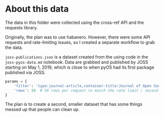 # About this data

The data in this folder were collected using the cross-ref API and the requests library. 

Originally, the plan was to use habanero. However, there were some API requests and rate-limiting issues, so I created a separate workflow to grab the data. 

`joss-publications.json` is a dataset created from the using code in the `joss-pyos-data.md` notebook. Data are grabbed and published by JOSS starting on May 1, 2019, which is close to when pyOS had its first package published via JOSS.



```python
params = {
    'filter': 'type:journal-article,container-title:Journal of Open Source Software,from-pub-date:2019-05-01',
    'rows': 50  # 50 rows per request to match the rate limit / second
}
```

The plan is to create a second, smaller dataset that has some things messed up that people can clean up. 